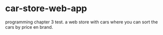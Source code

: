 # car-store-web-app
programming chapter 3 test. a web store with cars where you can sort the cars by price en brand.

